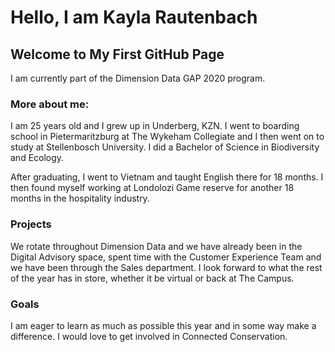 # Hello, I am Kayla Rautenbach
## Welcome to My First GitHub Page

I am currently part of the Dimension Data GAP 2020 program. 

### More about me:

 I am 25 years old and I grew up in Underberg, KZN. I went to boarding school in Pietermaritzburg at The Wykeham Collegiate and I then went on to study at Stellenbosch University. I did a Bachelor of Science in Biodiversity and Ecology. 
 
 After graduating, I went to Vietnam and taught English there for 18 months. I then found myself working at Londolozi Game reserve for another 18 months in the hospitality industry. 

### Projects

 We rotate throughout Dimension Data and we have already been in the Digital Advisory space, spent time with the Customer Experience Team and we have been through the Sales department. I look forward to what the rest of the year has in store, whether it be virtual or back at The Campus. 
 
### Goals

 I am eager to learn as much as possible this year and in some way make a difference. I would love to get involved in Connected Conservation. 

